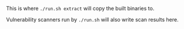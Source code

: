 This is where `./run.sh extract` will copy the built binaries to.

Vulnerability scanners run by `./run.sh` will also write scan results here.
